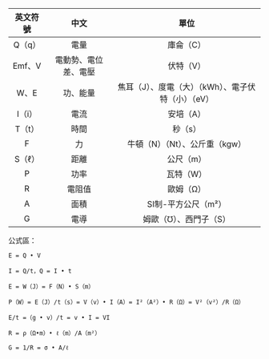 
|  英文符號   | 中文  |  單位   |
|  :----:  | :----:  | :----: |
| Q（q）  | 電量 | 庫侖（C） |
| Emf、V  | 電動勢、電位差、電壓 | 伏特（V） |
| W、E  | 功、能量 | 焦耳（J）、度電（大）（kWh）、電子伏特（小）（eV） |
| I（i） | 電流 | 安培（A） |
| T（t） | 時間 | 秒（s） |
| F | 力 | 牛頓（N）（Nt）、公斤重（kgw） |
| S（ℓ） | 距離 | 公尺（m） |
| P | 功率 | 瓦特（W） |
| R | 電阻值 | 歐姆（Ω） |
| A | 面積 | SI制-平方公尺（m²） |
| G | 電導 | 姆歐（℧）、西門子（S） |

公式區：

`E = Q • V`

`I = Q/t，Q = I • t`

`E = W（J）= F（N）• S（m）`

`P（W）= E（J）/t（s）= V（v）• I（A）= I²（A²）• R（Ω）= V²（v²）/R（Ω）`

`E/t =（g • v）/t = v • I = VI`

`R = ρ（Ω•m）• ℓ（m）/A（m²）`

`G = 1/R = σ • A/ℓ`
